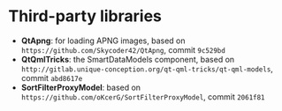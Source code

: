 # Third-party libraries

- **QtApng**: for loading APNG images, based on `https://github.com/Skycoder42/QtApng`, commit `9c529bd`
- **QtQmlTricks**: the SmartDataModels component, based on `http://gitlab.unique-conception.org/qt-qml-tricks/qt-qml-models`, commit `abd8617e`
- **SortFilterProxyModel**: based on `https://github.com/oKcerG/SortFilterProxyModel`, commit `2061f81`
